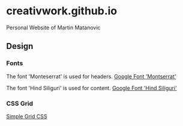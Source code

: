 # creativwork.github.io
Personal Website of Martin Matanovic

## Design

### Fonts

The font 'Monteserrat' is used for headers.
[Google Font 'Montserrat'](https://fonts.google.com/specimen/Montserrat)

The font 'Hind Siliguri' is used for content.
[Google Font 'Hind Siliguri'](https://fonts.google.com/specimen/Hind+Siliguri)

### CSS Grid

[Simple Grid CSS](https://simplegrid.io/)


